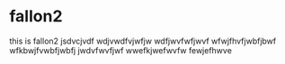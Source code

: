 # fallon2
this is fallon2
jsdvcjvdf
wdjvwdfvjwfjw
wdfjwvfwfjwvf
wfwjfhvfjwbfjbwf
wfkbwjfvwbfjwbfj
jwdvfwvfjwf
wwefkjwefwvfw
fewjefhwve
